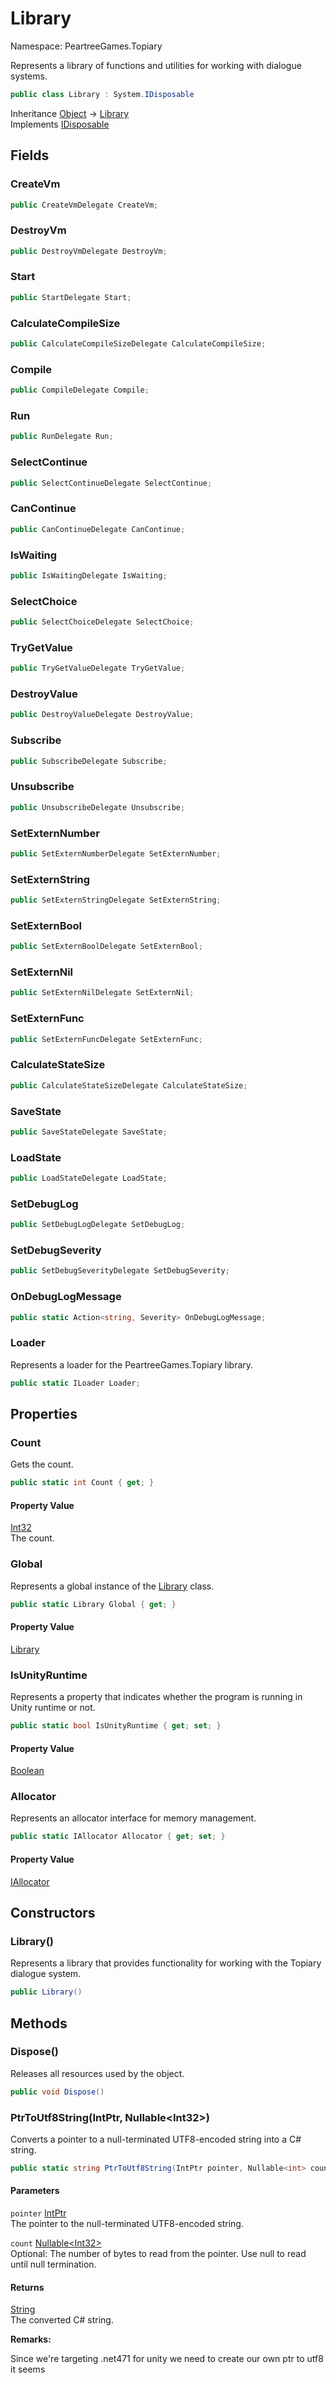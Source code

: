 # Library

Namespace: PeartreeGames.Topiary

Represents a library of functions and utilities for working with dialogue systems.

```csharp
public class Library : System.IDisposable
```

Inheritance [Object](https://docs.microsoft.com/en-us/dotnet/api/system.object) → [Library](./peartreegames.topiary.library.md)<br>
Implements [IDisposable](https://docs.microsoft.com/en-us/dotnet/api/system.idisposable)

## Fields

### **CreateVm**

```csharp
public CreateVmDelegate CreateVm;
```

### **DestroyVm**

```csharp
public DestroyVmDelegate DestroyVm;
```

### **Start**

```csharp
public StartDelegate Start;
```

### **CalculateCompileSize**

```csharp
public CalculateCompileSizeDelegate CalculateCompileSize;
```

### **Compile**

```csharp
public CompileDelegate Compile;
```

### **Run**

```csharp
public RunDelegate Run;
```

### **SelectContinue**

```csharp
public SelectContinueDelegate SelectContinue;
```

### **CanContinue**

```csharp
public CanContinueDelegate CanContinue;
```

### **IsWaiting**

```csharp
public IsWaitingDelegate IsWaiting;
```

### **SelectChoice**

```csharp
public SelectChoiceDelegate SelectChoice;
```

### **TryGetValue**

```csharp
public TryGetValueDelegate TryGetValue;
```

### **DestroyValue**

```csharp
public DestroyValueDelegate DestroyValue;
```

### **Subscribe**

```csharp
public SubscribeDelegate Subscribe;
```

### **Unsubscribe**

```csharp
public UnsubscribeDelegate Unsubscribe;
```

### **SetExternNumber**

```csharp
public SetExternNumberDelegate SetExternNumber;
```

### **SetExternString**

```csharp
public SetExternStringDelegate SetExternString;
```

### **SetExternBool**

```csharp
public SetExternBoolDelegate SetExternBool;
```

### **SetExternNil**

```csharp
public SetExternNilDelegate SetExternNil;
```

### **SetExternFunc**

```csharp
public SetExternFuncDelegate SetExternFunc;
```

### **CalculateStateSize**

```csharp
public CalculateStateSizeDelegate CalculateStateSize;
```

### **SaveState**

```csharp
public SaveStateDelegate SaveState;
```

### **LoadState**

```csharp
public LoadStateDelegate LoadState;
```

### **SetDebugLog**

```csharp
public SetDebugLogDelegate SetDebugLog;
```

### **SetDebugSeverity**

```csharp
public SetDebugSeverityDelegate SetDebugSeverity;
```

### **OnDebugLogMessage**

```csharp
public static Action<string, Severity> OnDebugLogMessage;
```

### **Loader**

Represents a loader for the PeartreeGames.Topiary library.

```csharp
public static ILoader Loader;
```

## Properties

### **Count**

Gets the count.

```csharp
public static int Count { get; }
```

#### Property Value

[Int32](https://docs.microsoft.com/en-us/dotnet/api/system.int32)<br>
The count.

### **Global**

Represents a global instance of the [Library](./peartreegames.topiary.library.md) class.

```csharp
public static Library Global { get; }
```

#### Property Value

[Library](./peartreegames.topiary.library.md)<br>

### **IsUnityRuntime**

Represents a property that indicates whether the program is running in Unity runtime or not.

```csharp
public static bool IsUnityRuntime { get; set; }
```

#### Property Value

[Boolean](https://docs.microsoft.com/en-us/dotnet/api/system.boolean)<br>

### **Allocator**

Represents an allocator interface for memory management.

```csharp
public static IAllocator Allocator { get; set; }
```

#### Property Value

[IAllocator](./peartreegames.topiary.iallocator.md)<br>

## Constructors

### **Library()**

Represents a library that provides functionality for working with the Topiary dialogue system.

```csharp
public Library()
```

## Methods

### **Dispose()**

Releases all resources used by the object.

```csharp
public void Dispose()
```

### **PtrToUtf8String(IntPtr, Nullable&lt;Int32&gt;)**

Converts a pointer to a null-terminated UTF8-encoded string into a C# string.

```csharp
public static string PtrToUtf8String(IntPtr pointer, Nullable<int> count)
```

#### Parameters

`pointer` [IntPtr](https://docs.microsoft.com/en-us/dotnet/api/system.intptr)<br>
The pointer to the null-terminated UTF8-encoded string.

`count` [Nullable&lt;Int32&gt;](https://docs.microsoft.com/en-us/dotnet/api/system.nullable-1)<br>
Optional: The number of bytes to read from the pointer. Use null to read until null termination.

#### Returns

[String](https://docs.microsoft.com/en-us/dotnet/api/system.string)<br>
The converted C# string.

**Remarks:**

Since we're targeting .net471 for unity we need to create our own ptr to utf8 it seems
